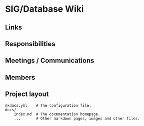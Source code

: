 # SIG/Database Wiki

## Links

## Responsibilities

## Meetings / Communications

## Members

## Project layout

    mkdocs.yml    # The configuration file.
    docs/
        index.md  # The documentation homepage.
        ...       # Other markdown pages, images and other files.
